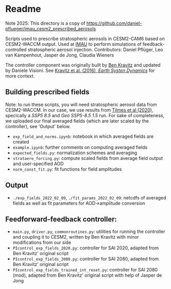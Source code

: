 # Readme

Note 2025: This directory is a copy of https://github.com/daniel-pflueger/imau_cesm2_prescribed_aerosols

Scripts used to prescribe stratospheric aerosols in CESM2-CAM6 based on CESM2-WACCM output. Used at [IMAU](https://www.uu.nl/onderzoek/imau) to perform simulations of feedback-controlled stratospheric aerosol injection. Contributors: Daniel Pflüger, Leo van Kampenhout, Jasper de Jong, Claudia Wieners

The controller component was originally built by [Ben Kravitz](https://github.com/bkravitz/feedback_suite) and updated by Daniele Visioni. See [Kravitz et al. (2016), _Earth Systen Dynamics_](https://esd.copernicus.org/articles/7/469/2016/) for more context.

## Building prescribed fields
Note: to run these scripts, you will need stratospheric aerosol data from CESM2-WACCM. In our case, we use results from [Tilmes et al (2020)](https://doi.org/10.5194/esd-11-579-2020), specically a _SSP5 8.5_ and _Geo SSP5-8.5 1.5_ run. For sake of completeness, we uploaded our final averaged fields (which are later scaled by the controller), see 'Output' below.

* `exp_field_and_norms.ipynb`: notebook in which averaged fields are created
* `example.ipynb`: further comments on computing averaged fields
* `expected_fields.py`: normalization schemes and averaging
* `strataero_forcing.py`: compute scaled fields from average field output and user-specified AOD
* `norm_const_fit.py`: fit functions for field amplitudes

## Output
* `./exp_fields_2022_02_09`, `./fit_params_2022_02_09`: netcdfs of averaged fields as well as fit parameters for AOD->amplitude conversion


## Feedforward-feedback controller:
* `main.py`, `driver.py`, `commonroutines.py`: utilities for running the controller and coupling it to CESM2, written by Ben Kravitz with minor modifications from our side
* `PIcontrol_exp_fields_2020.py`: controller for SAI 2020, adapted from Ben Kravitz' original script
* `PIcontrol_exp_fields_2080.py`: controller for SAI 2080, adapted from Ben Kravitz' original script
* `PIcontrol_exp_fields_trained_int_reset.py`: controller for SAI 2080 (mod), adapted from Ben Kravitz' original script with help of Jasper de Jong